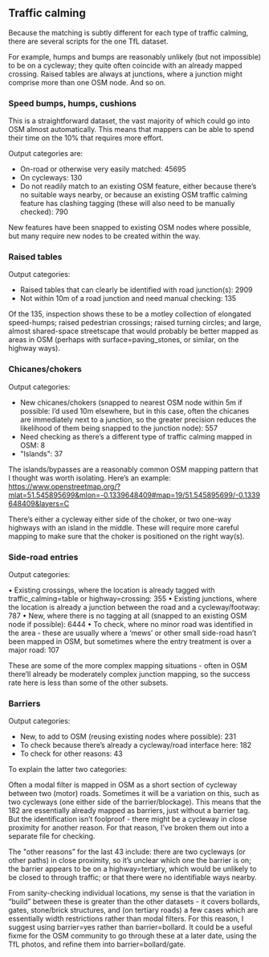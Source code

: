 ## Traffic calming

Because the matching is subtly different for each type of traffic calming, there are several scripts for the one TfL dataset.

For example, humps and bumps are reasonably unlikely (but not impossible) to be on a cycleway; they quite often coincide with an already mapped crossing. Raised tables are always at junctions, where a junction might comprise more than one OSM node. And so on.


### Speed bumps, humps, cushions

This is a straightforward dataset, the vast majority of which could go into OSM almost automatically. This means that mappers can be able to spend their time on the 10% that requires more effort.

Output categories are:

* On-road or otherwise very easily matched: 45695
* On cycleways: 130
* Do not readily match to an existing OSM feature, either because there’s no suitable ways nearby, or because an existing OSM traffic calming feature has clashing tagging (these will also need to be manually checked): 790

New features have been snapped to existing OSM nodes where possible, but many require new nodes to be created within the way. 

### Raised tables

Output categories:

* Raised tables that can clearly be identified with road junction(s): 2909
* Not within 10m of a road junction and need manual checking: 135

Of the 135, inspection shows these to be a motley collection of elongated speed-humps; raised pedestrian crossings; raised turning circles; and large, almost shared-space streetscape that would probably be better mapped as areas in OSM (perhaps with surface=paving_stones, or similar, on the highway ways).

### Chicanes/chokers

Output categories:

* New chicanes/chokers (snapped to nearest OSM node within 5m if possible: I’d used 10m elsewhere, but in this case, often the chicanes are immediately next to a junction, so the greater precision reduces the likelihood of them being snapped to the junction node): 557
* Need checking as there’s a different type of traffic calming mapped in OSM: 8
* "Islands": 37

The islands/bypasses are a reasonably common OSM mapping pattern that I thought was worth isolating. Here’s an example: https://www.openstreetmap.org/?mlat=51.545895699&mlon=-0.1339648409#map=19/51.545895699/-0.1339648409&layers=C

There’s either a cycleway either side of the choker, or two one-way highways with an island in the middle. These will require more careful mapping to make sure that the choker is positioned on the right way(s).

### Side-road entries

Output categories:

• Existing crossings, where the location is already tagged with traffic_calming=table or highway=crossing: 355
• Existing junctions, where the location is already a junction between the road and a cycleway/footway: 787
• New, where there is no tagging at all (snapped to an existing OSM node if possible): 6444
• To check, where no minor road was identified in the area - these are usually where a ‘mews’ or other small side-road hasn’t been mapped in OSM, but sometimes where the entry treatment is over a major road: 107

These are some of the more complex mapping situations - often in OSM there’ll already be moderately complex junction mapping, so the success rate here is less than some of the other subsets.

### Barriers

Output categories:

* New, to add to OSM (reusing existing nodes where possible): 231
* To check because there’s already a cycleway/road interface here: 182 
* To check for other reasons: 43

To explain the latter two categories:

Often a modal filter is mapped in OSM as a short section of cycleway between two (motor) roads. Sometimes it will be a variation on this, such as two cycleways (one either side of the barrier/blockage). This means that the 182 are essentially already mapped as barriers, just without a barrier tag. But the identification isn’t foolproof - there might be a cycleway in close proximity for another reason. For that reason, I’ve broken them out into a separate file for checking.

The "other reasons” for the last 43 include: there are two cycleways (or other paths) in close proximity, so it’s unclear which one the barrier is on; the barrier appears to be on a highway=tertiary, which would be unlikely to be closed to through traffic; or that there were no identifiable ways nearby.

From sanity-checking individual locations, my sense is that the variation in “build” between these is greater than the other datasets - it covers bollards, gates, stone/brick structures, and (on tertiary roads) a few cases which are essentially width restrictions rather than modal filters. For this reason, I suggest using barrier=yes rather than barrier=bollard. It could be a useful fixme for the OSM community to go through these at a later date, using the TfL photos, and refine them into barrier=bollard/gate.
